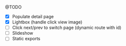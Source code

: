 @TODO

- [x] Populate detail page
- [x] Lightbox (handle click view image)
- [ ] Click next/prev to switch page (dynamic route with id)
- [ ] Slideshow
- [ ] Static exports

